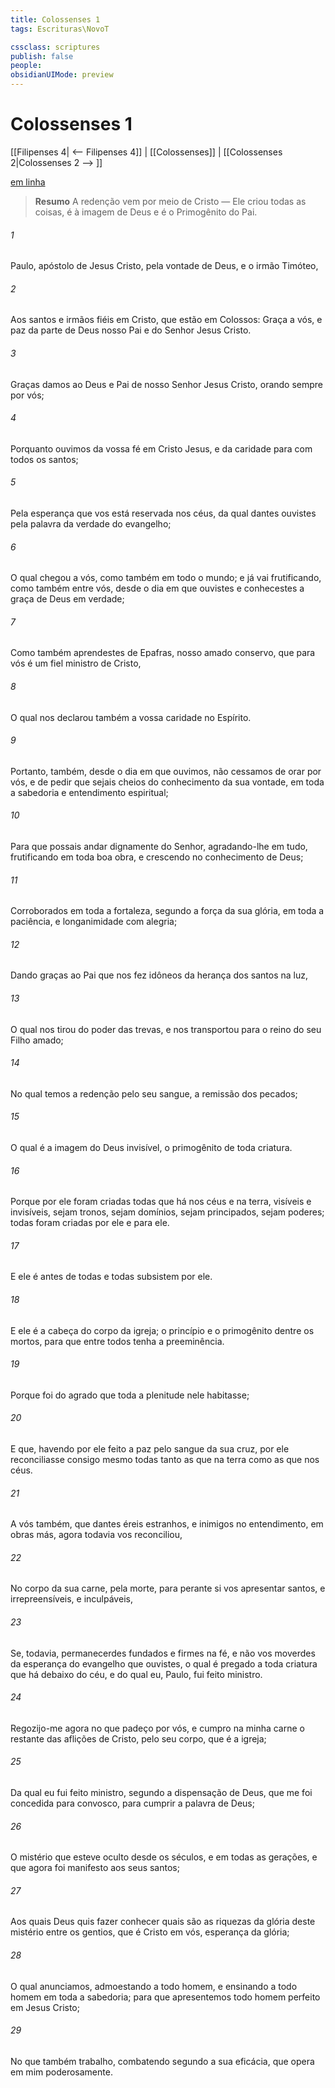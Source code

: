 ```yaml
---
title: Colossenses 1
tags: Escrituras\NovoT

cssclass: scriptures
publish: false
people:
obsidianUIMode: preview
---
```


# Colossenses 1
[[Filipenses 4| <-- Filipenses 4]] | [[Colossenses]] | [[Colossenses 2|Colossenses 2 --> ]]

[em linha](https://churchofjesuschrist.org/study/scriptures/nt/col/1?lang=por)

> __Resumo__
A redenção vem por meio de Cristo — Ele criou todas as coisas, é à imagem de Deus e é o Primogênito do Pai.

###### 1 
Paulo, apóstolo de Jesus Cristo, pela vontade de Deus, e o irmão Timóteo,

###### 2 
Aos santos e irmãos fiéis em Cristo, que estão em Colossos: Graça a vós, e paz da parte de Deus nosso Pai e do Senhor Jesus Cristo.

###### 3 
Graças damos ao Deus e Pai de nosso Senhor Jesus Cristo, orando sempre por vós;

###### 4 
Porquanto ouvimos da vossa fé em Cristo Jesus, e da caridade  para com todos os santos;

###### 5 
Pela esperança que vos está reservada nos céus, da qual  dantes ouvistes pela palavra da verdade do evangelho;

###### 6 
O qual  chegou a vós, como também  em todo o mundo; e já vai frutificando, como também entre vós, desde o dia em que ouvistes e conhecestes a graça de Deus em verdade;

###### 7 
Como também  aprendestes de Epafras, nosso amado conservo, que para vós é um fiel ministro de Cristo,

###### 8 
O qual nos declarou também a vossa caridade no Espírito.

###### 9 
Portanto, também, desde o dia em que  ouvimos, não cessamos de orar por vós, e de pedir que sejais cheios do conhecimento da sua vontade, em toda a sabedoria e entendimento espiritual;

###### 10 
Para que possais andar dignamente  do Senhor, agradando-lhe em tudo, frutificando em toda boa obra, e crescendo no conhecimento de Deus;

###### 11 
Corroborados em toda a fortaleza, segundo a força da sua glória, em toda a paciência, e longanimidade com alegria;

###### 12 
Dando graças ao Pai que nos fez idôneos  da herança dos santos na luz,

###### 13 
O qual nos tirou do poder das trevas, e nos transportou para o reino do seu Filho amado;

###### 14 
No qual temos a redenção pelo seu sangue,  a remissão dos pecados;

###### 15 
O qual é a imagem do Deus invisível, o primogênito de toda criatura.

###### 16 
Porque por ele foram criadas todas  que há nos céus e na terra, visíveis e invisíveis, sejam tronos, sejam domínios, sejam principados, sejam poderes; todas  foram criadas por ele e para ele.

###### 17 
E ele é antes de todas  e todas  subsistem por ele.

###### 18 
E ele é a cabeça do corpo da igreja;  o princípio e o primogênito dentre os mortos, para que entre todos tenha a preeminência.

###### 19 
Porque foi do agrado  que toda a plenitude nele habitasse;

###### 20 
E que, havendo por ele feito a paz pelo sangue da sua cruz, por ele reconciliasse consigo mesmo todas  tanto as que  na terra como as que  nos céus.

###### 21 
A vós também, que dantes éreis estranhos, e inimigos no entendimento, em obras más, agora todavia vos reconciliou,

###### 22 
No corpo da sua carne, pela morte, para perante si vos apresentar santos, e irrepreensíveis, e inculpáveis,

###### 23 
Se, todavia, permanecerdes fundados e firmes na fé, e não vos moverdes da esperança do evangelho que ouvistes, o qual é pregado a toda criatura que há debaixo do céu, e do qual eu, Paulo, fui feito ministro.

###### 24 
Regozijo-me agora no que padeço por vós, e cumpro na minha carne o restante das aflições de Cristo, pelo seu corpo, que é a igreja;

###### 25 
Da qual eu fui feito ministro, segundo a dispensação de Deus, que me foi concedida para convosco, para cumprir a palavra de Deus;

###### 26 
O mistério que esteve oculto desde  os séculos, e em todas as gerações, e que agora foi manifesto aos seus santos;

###### 27 
Aos quais Deus quis fazer conhecer quais são as riquezas da glória deste mistério entre os gentios, que é Cristo em vós, esperança da glória;

###### 28 
O qual anunciamos, admoestando a todo homem, e ensinando a todo homem em toda a sabedoria; para que apresentemos todo homem perfeito em Jesus Cristo;

###### 29 
No que também trabalho, combatendo segundo a sua eficácia, que opera em mim poderosamente.

